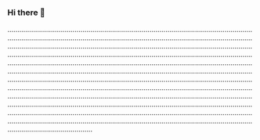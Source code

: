 ### Hi there 👋

...........................................................................................................................................................................................................................................................................................................................................................................................................................................................................................................................................................................................................................................................................................................................................................................................................................................................................................................................................................................................................................................................................................................................................................................................................................................................................................................................................................................................................................................................................................................................................................................................